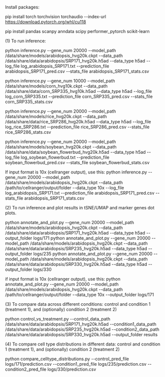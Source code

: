 Install packages:

pip install torch torchvision torchaudio --index-url https://download.pytorch.org/whl/cu118

pip install pandas scanpy anndata scipy performer_pytorch scikit-learn

(1) To run inference:

python inference.py --gene_num 20000 --model_path /data/share/models/arabidopsis_hvg20k.ckpt --data_path /data/share/data/arabidopsis/SRP171_hvg20k.h5ad --data_type h5ad --log_file log_arabidopsis_SRP171.txt --prediction_file arabidopsis_SRP171_pred.csv --stats_file arabidopsis_SRP171_stats.csv

python inference.py --gene_num 10000 --model_path /data/share/models/corn_hvg10k.ckpt --data_path /data/share/data/corn_SRP335_hvg10k.h5ad --data_type h5ad --log_file log_corn_SRP335.txt --prediction_file corn_SRP335_pred.csv --stats_file corn_SRP335_stats.csv

python inference.py --gene_num 20000 --model_path /data/share/models/rice_hvg20k.ckpt --data_path /data/share/data/rice_SRP286_hvg20k.h5ad --data_type h5ad --log_file log_rice_SRP286.txt --prediction_file rice_SRP286_pred.csv --stats_file rice_SRP286_stats.csv

python inference.py --gene_num 20000 --model_path /data/share/models/soybean_hvg20k.ckpt --data_path /data/share/data/soybean_flowerbud_hvg20k.h5ad --data_type h5ad --log_file log_soybean_flowerbud.txt --prediction_file soybean_flowerbud_pred.csv --stats_file soybean_flowerbud_stats.csv

If input format is 10x (cellranger output), use this: 
python inference.py --gene_num 20000 --model_path /data/share/models/arabidopsis_hvg20k.ckpt --data_path /path/to/cellranger/output/folder --data_type 10x --log_file log_arabidopsis_SRP171.txt --prediction_file arabidopsis_SRP171_pred.csv --stats_file arabidopsis_SRP171_stats.csv

(2) To run inference and plot results in tSNE/UMAP and marker genes dot plots.

python annotate_and_plot.py --gene_num 20000 --model_path /data/share/models/arabidopsis_hvg20k.ckpt --data_path /data/share/data/arabidopsis/SRP171_hvg20k.h5ad --data_type h5ad --output_folder logs/171
python annotate_and_plot.py --gene_num 20000 --model_path /data/share/models/arabidopsis_hvg20k.ckpt --data_path /data/share/data/arabidopsis/SRP235_hvg20k.h5ad --data_type h5ad --output_folder logs/235
python annotate_and_plot.py --gene_num 20000 --model_path /data/share/models/arabidopsis_hvg20k.ckpt --data_path /data/share/data/arabidopsis/SRP330_hvg20k.h5ad --data_type h5ad --output_folder logs/330

if input format is 10x (cellranger output), use this:
python annotate_and_plot.py --gene_num 20000 --model_path /data/share/models/arabidopsis_hvg20k.ckpt --data_path /path/to/cellranger/output/folder --data_type 10x --output_folder logs/171

(3) To compare data across different conditions: control and condition 1 (treatment 1), and (optionally) condition 2 (treatment 2)

python control_vs_treatment.py --control_data_path /data/share/data/arabidopsis/SRP171_hvg20k.h5ad --condition1_data_path /data/share/data/arabidopsis/SRP235_hvg20k.h5ad --condition2_data_path /data/share/data/arabidopsis/SRP330_hvg20k.h5ad --output_folder results


(4) To compare cell type distributions in different data: control and condition 1 (treatment 1), and (optionally) condition 2 (treatment 2)

python compare_celltype_distributions.py --control_pred_file logs/171/prediction.csv --condition1_pred_file logs/235/prediction.csv --condition2_pred_file logs/330/prediction.csv
